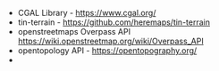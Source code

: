 - CGAL Library - https://www.cgal.org/
- tin-terrain - https://github.com/heremaps/tin-terrain
- openstreetmaps Overpass API https://wiki.openstreetmap.org/wiki/Overpass_API
- opentopology API - https://opentopography.org/
- 